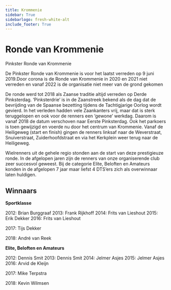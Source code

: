 ```yaml
---
title: Krommenie
sidebar: True
sidebarlogo: fresh-white-alt
include_footer: True
---
```


# Ronde van Krommenie
Pinkster Ronde van Krommenie

De Pinkster Ronde van Krommenie is voor het laatst verreden op 9 juni 2019.Door corona is de Ronde van Krommenie in 2020 en 2021 niet verreden en vanaf 2022 is de organisatie niet meer van de grond gekomen

De ronde werd tot 2018 als Zaanse traditie altijd verreden op Derde Pinksterdag. ‘Pinksterdrie’ is in de Zaanstreek bekend als de dag dat de bevrijding van de Spaanse bezetting tijdens de Tachtigjarige Oorlog wordt gevierd. In het verleden hadden vele  Zaankanters vrij, maar dat is sterk teruggelopen en ook voor de renners een ‘gewone’ werkdag. Daarom is vanaf 2018 de datum verschoven naar Eerste Pinksterdag. Ook het parkoers is toen gewijzigd en voerde nu door het centrum van Krommenie. Vanaf de Heiligeweg (start en finish) gingen de renners linksaf naar de Weverstraat, Snuiverstraat, Zuiderhoofdstraat en via het Kerkplein weer terug naar de Heiligeweg.

Wielrenners uit de gehele regio stonden aan de start van deze prestigieuze ronde. In de afgelopen jaren zijn de renners van onze organiserende club zeer succesvol geweest. Bij de categorie Elite, Beloften en Amateurs konden in de afgelopen 7 jaar maar liefst 4 DTS’ers zich als overwinnaar laten huldigen.

 

## Winnaars

**Sportklasse**

2012: Brian Burggraaf
2013: Frank Rijkhoff
2014: Frits van Lieshout
2015: Erik Dekker
2016: Frits van Lieshout

2017: Tijs Dekker

2018: André van Reek

**Elite, Beloften en Amateurs**

2012: Dennis Smit
2013: Dennis Smit
2014: Jelmer Asjes
2015: Jelmer Asjes
2016: Arvid de Kleijn

2017: Mike Terpstra

2018: Kevin Wilmsen